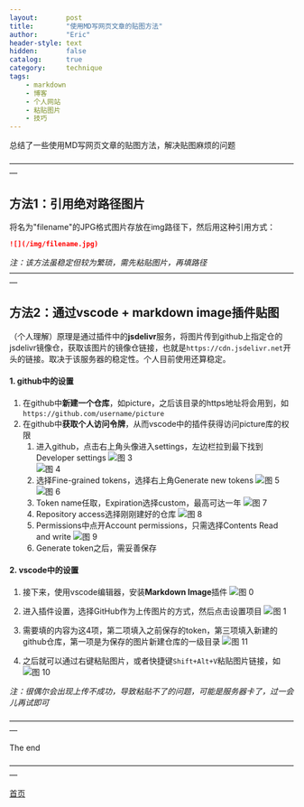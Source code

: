 ```yaml
---
layout:       post
title:        "使用MD写网页文章的贴图方法"
author:       "Eric"
header-style: text
hidden:       false
catalog:      true
category:     technique
tags:
    - markdown
    - 博客
    - 个人网站
    - 粘贴图片
    - 技巧
---
```

总结了一些使用MD写网页文章的贴图方法，解决贴图麻烦的问题

—————————————————————————————————————


## 方法1：引用绝对路径图片

将名为"filename"的JPG格式图片存放在img路径下，然后用这种引用方式：
```markdown
![](/img/filename.jpg)
```

*注：该方法虽稳定但较为繁琐，需先粘贴图片，再填路径*
—————————————————————————————————————

## 方法2：通过vscode + markdown image插件贴图

（个人理解）原理是通过插件中的**jsdelivr**服务，将图片传到github上指定仓的jsdelivr镜像仓，获取该图片的镜像仓链接，也就是`https://cdn.jsdelivr.net`开头的链接。取决于该服务器的稳定性。个人目前使用还算稳定。


#### 1. github中的设置

1. 在github中**新建一个仓库**，如picture，之后该目录的https地址将会用到，如`https://github.com/username/picture`
2. 在github中**获取个人访问令牌**，从而vscode中的插件获得访问picture库的权限
      1) 进入github，点击右上角头像进入settings，左边栏拉到最下找到Developer settings
      ![图 3](https://cdn.jsdelivr.net/gh/skycity11/picture@master/pic/b1ea5b8107a746a50438f1fe527827fad7039aa40c31cb7ef8a9264fc316c2b3.png)  
      ![图 4](https://cdn.jsdelivr.net/gh/skycity11/picture@master/pic/d34c0bb254c3ccb986f4f3402afed09cf6e34bd71e52f6eca7ac8ce879e161ca.png)
      2) 选择Fine-grained tokens，选择右上角Generate new tokens
      ![图 5](https://cdn.jsdelivr.net/gh/skycity11/picture@master/pic/7ae41e7cf61b37813dcada6c27d13b38b8fcceac88cf4fbf48176c10d35ebfa7.png)
      ![图 6](https://cdn.jsdelivr.net/gh/skycity11/picture@master/pic/34982037a206d435f197a121cf40674f97e6381b37084828f595bbfc9476ad80.png)  
      3) Token name任取，Expiration选择custom，最高可达一年
      ![图 7](https://cdn.jsdelivr.net/gh/skycity11/picture@master/pic/03808cbdc18b6b3d0b5aab4b13ea4d8c571cb01536378ebb89d1f8365e875154.png)  
      4) Repository access选择刚刚建好的仓库
      ![图 8](https://cdn.jsdelivr.net/gh/skycity11/picture@master/pic/e49f078b61f4b9701c38530f573c968a1136d083764973179fe09f8b8a1416ec.png)  
      5) Permissions中点开Account permissions，只需选择Contents Read and write
      ![图 9](https://cdn.jsdelivr.net/gh/skycity11/picture@master/pic/84cc60d7dc82ff14eaa01ec40282641dd986303dfad72eafaf06666c21a824ea.png) 
      6) Generate token之后，需妥善保存 

#### 2. vscode中的设置

1. 接下来，使用vscode编辑器，安装**Markdown Image**插件
![图 0](https://cdn.jsdelivr.net/gh/skycity11/picture@master/pic/07319afbc7e7c4c6a7532298750e914a01f5452116c27608e2f96712e570841a.png)  

2. 进入插件设置，选择GitHub作为上传图片的方式，然后点击设置项目
![图 1](https://cdn.jsdelivr.net/gh/skycity11/picture@master/pic/bc0b9fa62a4bc16dd306b772637933b91e55c7746a875215795743aa5654ae5b.png) 

3. 需要填的内容为这4项，第二项填入之前保存的token，第三项填入新建的github仓库，第一项是为保存的图片新建仓库的一级目录
![图 11](https://cdn.jsdelivr.net/gh/skycity11/picture@master/pic/6da92424fb47ff2ff0a34ce0b32f209a69300acae1353f139362b4c8c9c5c52f.png)  

4. 之后就可以通过右键粘贴图片，或者快捷键`Shift+Alt+V`粘贴图片链接，如
![图 10](https://cdn.jsdelivr.net/gh/skycity11/picture@master/pic/1add83bb73a1946b6473d5d0c8e7d08836b1310406bf74bbaf092ccfc76639b0.png)  

*注：很偶尔会出现上传不成功，导致粘贴不了的问题，可能是服务器卡了，过一会儿再试即可*

—————————————————————————————————————

The end

—————————————————————————————————————

[首页](https://blog.skycity11.xyz)